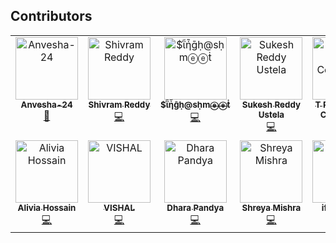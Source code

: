 ## Contributors

<!-- ALL-CONTRIBUTORS-LIST:START - Do not remove or modify this section -->
<!-- prettier-ignore-start -->
<!-- markdownlint-disable -->
<table>
  <tbody>
    <tr>
      <td align="center" valign="top" width="14.28%"><a href="https://github.com/Anvesha-24"><img src="https://avatars.githubusercontent.com/u/208858168?v=4?s=100" width="100px;" alt="Anvesha-24"/><br /><sub><b>Anvesha-24</b></sub></a><br /><a href="#ideas-Anvesha-24" title="Ideas, Planning, & Feedback">🤔</a></td>
      <td align="center" valign="top" width="14.28%"><a href="https://github.com/shivram9"><img src="https://avatars.githubusercontent.com/u/205002678?v=4?s=100" width="100px;" alt="Shivram Reddy"/><br /><sub><b>Shivram Reddy</b></sub></a><br /><a href="https://github.com/TechQuanta/github-avatar-frame-api/commits?author=shivram9" title="Code">💻</a></td>
      <td align="center" valign="top" width="14.28%"><a href="https://github.com/ashmeet07"><img src="https://avatars.githubusercontent.com/u/91828139?v=4?s=100" width="100px;" alt="$ῗἧḡḥ@sḥmⓔⓔṫ"/><br /><sub><b>$ῗἧḡḥ@sḥmⓔⓔṫ</b></sub></a><br /><a href="https://github.com/TechQuanta/github-avatar-frame-api/commits?author=ashmeet07" title="Code">💻</a></td>
      <td align="center" valign="top" width="14.28%"><a href="https://github.com/Suke2004"><img src="https://avatars.githubusercontent.com/u/137488933?v=4?s=100" width="100px;" alt="Sukesh Reddy Ustela"/><br /><sub><b>Sukesh Reddy Ustela</b></sub></a><br /><a href="https://github.com/TechQuanta/github-avatar-frame-api/commits?author=Suke2004" title="Code">💻</a></td>
      <td align="center" valign="top" width="14.28%"><a href="https://github.com/itspavant"><img src="https://avatars.githubusercontent.com/u/187398519?v=4?s=100" width="100px;" alt="T Pavan Teja &#124; Contributor"/><br /><sub><b>T Pavan Teja &#124; Contributor</b></sub></a><br /><a href="https://github.com/TechQuanta/github-avatar-frame-api/commits?author=itspavant" title="Code">💻</a></td>
      <td align="center" valign="top" width="14.28%"><a href="https://github.com/techquantacommunity"><img src="https://avatars.githubusercontent.com/u/212399388?v=4?s=100" width="100px;" alt="techquantacommunity"/><br /><sub><b>techquantacommunity</b></sub></a><br /><a href="#maintenance-techquantacommunity" title="Maintenance">🚧</a></td>
      <td align="center" valign="top" width="14.28%"><a href="https://adityasinghrathore.netlify.app/"><img src="https://avatars.githubusercontent.com/u/142787780?v=4?s=100" width="100px;" alt="aditya singh rathore"/><br /><sub><b>aditya singh rathore</b></sub></a><br /><a href="https://github.com/TechQuanta/github-avatar-frame-api/commits?author=Adez017" title="Code">💻</a></td>
    </tr>
    <tr>
      <td align="center" valign="top" width="14.28%"><a href="https://github.com/aliviahossain"><img src="https://avatars.githubusercontent.com/u/211632522?v=4?s=100" width="100px;" alt="Alivia Hossain"/><br /><sub><b>Alivia Hossain</b></sub></a><br /><a href="https://github.com/TechQuanta/github-avatar-frame-api/commits?author=aliviahossain" title="Code">💻</a></td>
      <td align="center" valign="top" width="14.28%"><a href="https://github.com/vishal6268"><img src="https://avatars.githubusercontent.com/u/125592050?v=4?s=100" width="100px;" alt="VISHAL"/><br /><sub><b>VISHAL</b></sub></a><br /><a href="https://github.com/TechQuanta/github-avatar-frame-api/commits?author=vishal6268" title="Code">💻</a></td>
      <td align="center" valign="top" width="14.28%"><a href="https://github.com/dharapandya85"><img src="https://avatars.githubusercontent.com/u/109461918?v=4?s=100" width="100px;" alt="Dhara Pandya "/><br /><sub><b>Dhara Pandya </b></sub></a><br /><a href="https://github.com/TechQuanta/github-avatar-frame-api/commits?author=dharapandya85" title="Code">💻</a></td>
      <td align="center" valign="top" width="14.28%"><a href="https://github.com/shreya-mishra325"><img src="https://avatars.githubusercontent.com/u/210963725?v=4?s=100" width="100px;" alt="Shreya Mishra"/><br /><sub><b>Shreya Mishra</b></sub></a><br /><a href="https://github.com/TechQuanta/github-avatar-frame-api/commits?author=shreya-mishra325" title="Code">💻</a></td>
      <td align="center" valign="top" width="14.28%"><a href="https://github.com/ifthikaar24"><img src="https://avatars.githubusercontent.com/u/145851574?v=4?s=100" width="100px;" alt="ifthikaar24"/><br /><sub><b>ifthikaar24</b></sub></a><br /><a href="https://github.com/TechQuanta/github-avatar-frame-api/commits?author=ifthikaar24" title="Code">💻</a></td>
      <td align="center" valign="top" width="14.28%"><a href="https://github.com/apps/allcontributors"><img src="https://avatars.githubusercontent.com/in/23186?v=4?s=100" width="100px;" alt="allcontributors[bot]"/><br /><sub><b>allcontributors[bot]</b></sub></a><br /><a href="https://github.com/TechQuanta/github-avatar-frame-api/commits?author=allcontributors[bot]" title="Code">💻</a></td>
    </tr>
  </tbody>
</table>

<!-- markdownlint-restore -->
<!-- prettier-ignore-end -->

<!-- ALL-CONTRIBUTORS-LIST:END -->
